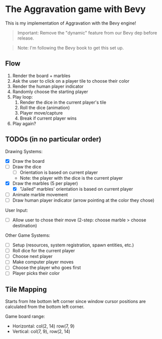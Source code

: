 # The Aggravation game with Bevy

This is my implementation of Aggravation with the Bevy engine!

> Important: Remove the "dynamic" feature from our Bevy dep before release.

> Note: I'm following the Bevy book to get this set up.

## Flow

1. Render the board + marbles
2. Ask the user to click on a player tile to choose their color
3. Render the human player indicator
4. Randomly choose the starting player
5. Play loop:
    1. Render the dice in the current player's tile
    2. Roll the dice (animation)
    3. Player move/capture
    4. Break if current player wins
6. Play again?

## TODOs (in no particular order)

Drawing Systems:
- [x] Draw the board
- [ ] Draw the dice
    - [ ] Orientation is based on current player
    - Note: the player with the dice is the current player
- [x] Draw the marbles (5 per player)
    - [x] "Jailed" marbles' orientation is based on current player
- [ ] Animate marble movement
- [ ] Draw human player indicator (arrow pointing at the color they chose)

User Input:
- [ ] Allow user to chose their move (2-step: choose marble > choose destination)

Other Game Systems:
- [ ] Setup (resources, system registration, spawn entities, etc.)
- [ ] Roll dice for the current player
- [ ] Choose next player
- [ ] Make computer player moves
- [ ] Choose the player who goes first
- [ ] Player picks their color

## Tile Mapping

Starts from hte bottom left corner since window cursor positions are calculated from the bottom left corner.

Game board range:

- Horizontal: col(2, 14) row(7, 9)
- Vertical: col(7, 9), row(2, 14)
